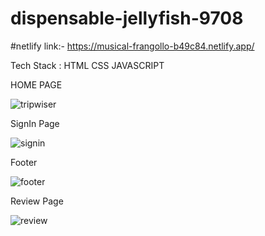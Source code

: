 # dispensable-jellyfish-9708

#netlify link:- https://musical-frangollo-b49c84.netlify.app/

Tech Stack :
HTML
CSS
JAVASCRIPT

HOME PAGE

![tripwiser](https://github.com/devshruti/dispensable-jellyfish-9708/assets/115461429/11c0dee3-0229-4505-8be1-c1d0ad109a36)


SignIn Page

![signin](https://github.com/devshruti/dispensable-jellyfish-9708/assets/115461429/2dbece3d-addf-4328-a567-fbdf6817f90c)


Footer

![footer](https://github.com/devshruti/dispensable-jellyfish-9708/assets/115461429/c0fcbc02-74e8-4840-8e9e-051107fe757a)

Review Page

![review](https://github.com/devshruti/dispensable-jellyfish-9708/assets/115461429/e657efe8-9e54-4dbb-8529-46632cd5b7c3)


